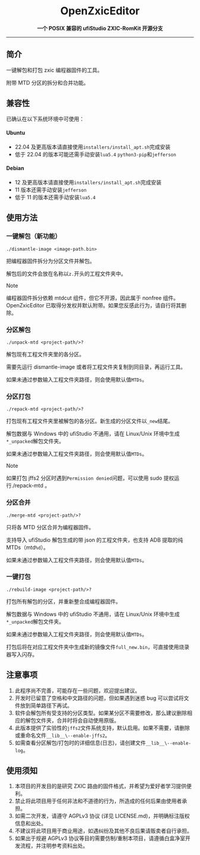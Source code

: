 <div align="center">

<h1 align="center">OpenZxicEditor</h1>

**一个 POSIX 兼容的 ufiStudio ZXIC-RomKit 开源分支**

</div>

---

## 简介

一键解包和打包 zxic 编程器固件的工具。

附带 MTD 分区的拆分和合并功能。

## 兼容性

已确认在以下系统环境中可使用：

#### Ubuntu

- 22.04 及更高版本请直接使用`installers/install_apt.sh`完成安装
- 低于 22.04 的版本可能还需手动安装`lua5.4` `python3-pip`和`jefferson`

#### Debian

- 12 及更高版本请直接使用`installers/install_apt.sh`完成安装
- 11 版本还需手动安装`jefferson`
- 低于 11 的版本还需手动安装`lua5.4`

## 使用方法

### 一键解包（新功能）

```shell
./dismantle-image <image-path.bin>
```

把编程器固件拆分为分区文件并解包。

解包后的文件会放在名称以`z.`开头的工程文件夹中。

> [!NOTE]
> 编程器固件拆分依赖 mtdcut 组件，但它不开源，因此属于 nonfree 组件。<br>
> OpenZxicEditor 已取得分发权并默认附带。如果您反感此行为，请自行将其删除。

### 分区解包

```shell
./unpack-mtd <project-path/>?
```

解包现有工程文件夹里的各分区。

需要先运行 dismantle-image 或者将工程文件夹复制到同目录，再运行工具。

如果未通过参数输入工程文件夹路径，则会使用默认值`MTDs`。

### 分区打包

```shell
./repack-mtd <project-path/>?
```

打包现有工程文件夹里被解包的各分区。新生成的分区文件以`_new`结尾。

解包数据与 Windows 中的 ufiStudio 不通用，请在 Linux/Unix 环境中生成`*_unpacked`解包文件夹。

如果未通过参数输入工程文件夹路径，则会使用默认值`MTDs`。

> [!NOTE]
> 如果打包 jffs2 分区时遇到`Permission denied`问题，可以使用 sudo 提权运行./repack-mtd 。

### 分区合并

```shell
./merge-mtd <project-path/>?
```

只将各 MTD 分区合并为编程器固件。

支持导入 ufiStudio 解包生成的带 json 的工程文件夹，也支持 ADB 提取的纯 MTDs（mtd`%d`）。

如果未通过参数输入工程文件夹路径，则会使用默认值`MTDs`。

### 一键打包

```shell
./rebuild-image <project-path/>?
```

打包所有解包的分区，并重新整合成编程器固件。

解包数据与 Windows 中的 ufiStudio 不通用，请在 Linux/Unix 环境中生成`*_unpacked`解包文件夹。

如果未通过参数输入工程文件夹路径，则会使用默认值`MTDs`。

打包后将在对应工程文件夹中生成新的镜像文件`full_new.bin`，可直接使用烧录器写入闪存。

## 注意事项

1. 此程序尚不完善，可能存在一些问题，欢迎提出建议。
2. 开发时已留意了空格和中文路径的问题，但如果遇到迷惑 bug 可以尝试将文件放到简单路径下再试。
3. 软件会解包所有受支持的分区类型。如果某分区不需要修改，那么建议删除相应的解包文件夹，合并时将会自动使用原版。
4. 此版本提供了实验性的`jffs2`文件系统支持，默认启用。如果不需要，请删除或重命名文件`__lib__\--enable-jffs2`。
5. 如需查看分区解包/打包时的详细信息(日志)，请创建文件`__lib__\--enable-log`。

## 使用须知

1. 本项目的开发目的是研究 ZXIC 路由的固件格式，并希望为爱好者学习提供便利。
2. 禁止将此项目用于任何非法和不道德的行为，所造成的任何后果由使用者承担。
3. 如需二次开发，请遵守 AGPLv3 协议 (详见 LICENSE.md)，并明确标注版权信息和出处。
4. 不建议将此项目用于商业用途，如遇纠纷及其他不良后果请贩卖者自行承担。
5. 如果出于规避 AGPLv3 协议等目的需要仿制/重制本项目，请遵循白盒净室开发流程，并注明参考资料出处。
